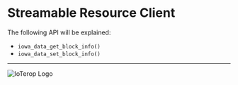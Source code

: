 # Streamable Resource Client


The following API will be explained:

- `iowa_data_get_block_info()`
- `iowa_data_set_block_info()`

------------------------------------------------------------

![IoTerop Logo](../../.images/IoTerop_logo.jpg)
